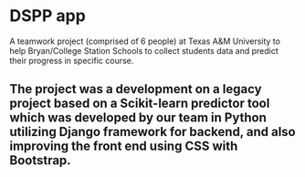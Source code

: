 # DSPP app

A teamwork project (comprised of 6 people) at Texas A&M University to help Bryan/College Station Schools to collect students data and predict their progress in specific course.

## The project was a development on a legacy project based on a Scikit-learn predictor tool which was developed by our team in Python utilizing Django framework for backend, and also improving the front end using CSS with Bootstrap.
